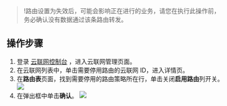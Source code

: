 >!路由设置为失效后，可能会影响正在进行的业务，请您在执行此操作前，务必确认没有数据通过该条路由转发。
>

## 操作步骤
1. 登录 [云联网控制台](https://console.cloud.tencent.com/vpc/ccn) ，进入云联网管理页面。
2. 在云联网列表中，单击需要停用路由的云联网 ID，进入详情页。
3. 在**路由表**页面，找到需要停用的路由策略所在行，单击关闭**启用路由**列开关。
![](https://main.qcloudimg.com/raw/7ff0a5b0c94fa7e6b889fef53963e357.png)
4. 在弹出框中单击**确认**。
![](https://main.qcloudimg.com/raw/8440e63dfc45e3020485624597f85717.png)


